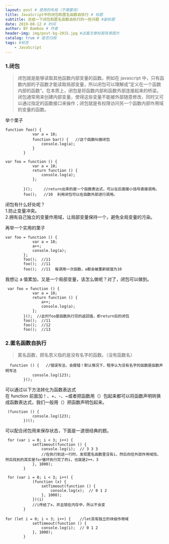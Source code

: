 ```yaml
---
layout: post # 使用的布局（不需要改）
title: JavaScript中的闭包和匿名函数自执行 # 标题
subtitle: 总结一下闭包和匿名函数自执行的一些问题 #副标题
date: 2019-08-12 # 时间
author: BY Bamboo # 作者
header-img: img/post-bg-2015.jpg #这篇文章标题背景图片
catalog: true # 是否归档
tags: #标签
    - JavaScript
---
```


### 1.闭包

> 闭包就是能够读取其他函数内部变量的函数。例如在 javascript 中，只有函数内部的子函数才能读取局部变量，所以闭包可以理解成“定义在一个函数内部的函数“。在本质上，闭包是将函数内部和函数外部连接起来的桥梁。  
> 闭包通常用来创建内部变量，使得这些变量不能被外部随意修改，同时又可以通过指定的函数接口来操作；闭包就是有权限访问另一个函数内部作用域的变量的函数。

举个栗子

```
function foo() {
            var a = 10;
            function bar() {   //这个函数叫做闭包
                console.log(a);
            }
        }
```

```
var foo = function () {
            var a = 10;
            return function () {
                console.log(a);
            };

        }();     //return出来的是一个函数表达式，可以在后面接小括号直接调用。
        foo();   //10  利用闭包可以在函数外部进行调用。
```

闭包有什么好处呢？  
1.防止变量冲突。  
2.拥有自己独立的变量作用域，让局部变量保持一个，避免全局变量的污染。

再举一个实用的栗子

```
var foo = function () {
            var a = 10;
            a++;
            console.log(a);
        };
        foo();  //11
        foo();  //11
        foo();  //11  每调用一次函数，a都会被重新赋值为10
```

我想让 a 值累加，又是一个局部变量，该怎么做呢？对了，闭包可以做到。

```
 var foo = function () {
            var a = 10;
            return function () {
                a++;
                console.log(a);
            };
        }();  //此时foo是函数执行完的返回值，即return后的闭包
        foo();  //11
        foo();  //12
        foo();  //13
```

### 2.匿名函数自执行

> 匿名函数，顾名思义指的是没有名字的函数。（没有函数名）

```
  function () {   //错误写法，会报错！默认情况下，程序认为没有名字的函数是函数声明写法
            console.log(123);
        }();
```

可以通过以下方法转化为函数表达式  
在 function 前面加！、+、-、~或者把函数用（）包起来都可以将函数声明转换成函数表达式，我们一般用（）把函数声明包起来。

```
 (function () {
            console.log(123);
        })();
```

可以配合闭包用来保存状态，下面是一道很经典的题。

```
 for (var i = 0; i < 3; i++) {
            setTimeout(function () {
                console.log(i);  // 3 3 3
                //在执行到这一行时，发现匿名函数里没有i，然后向往外部作用域找，然后找到的其实是for循环执行完了的i，也就是2++，3
            }, 1000);
        }
```

```
 for (var i = 0; i < 3; i++) {
            (function (x) {
                setTimeout(function () {
                    console.log(x);  // 0 1 2
                }, 1000);
            })(i)
            //i传给了x，并且锁在内存中，所以不会变
        }
```

```
for (let i = 0; i < 3; i++) {    //let具有独立的块级作用域
            setTimeout(function () {
                console.log(i);  // 0 1 2
            }, 1000);
        }
```
